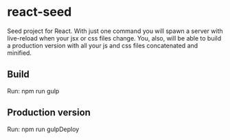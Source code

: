# react-seed
Seed project for React. With just one command you will spawn a server with live-reload when your jsx or css files change. You, also, will be able to build a production version with all your js and css files concatenated and minified.

## Build
Run:
    npm run gulp

## Production version
Run:
    npm run gulpDeploy